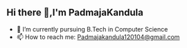## Hi there 👋,I'm PadmajaKandula
- 🌱 I’m currently pursuing B.Tech in Computer Science 
- 📫 How to reach me: Padmajakandula120104@gmail.com


